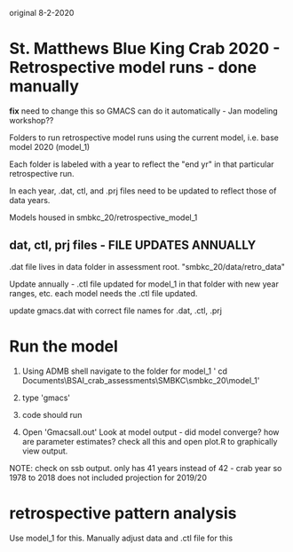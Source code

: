 original 8-2-2020
# St. Matthews Blue King Crab 2020 - Retrospective model runs - done manually 
**fix** need to change this so GMACS can do it automatically - Jan modeling workshop??

Folders to run retrospective model runs using the current model, i.e. base model 2020 (model_1)

Each folder is labeled with a year to reflect the "end yr" in that particular retrospective run.

In each year, .dat, ctl, and .prj files need to be updated to reflect those of data years.

Models housed in smbkc_20/retrospective_model_1


## dat, ctl, prj files - FILE UPDATES ANNUALLY
.dat file lives in data folder in assessment root.  "smbkc_20/data/retro_data"

Update annually - 
.ctl file updated for model_1 in that folder with new year ranges, etc. each model needs the .ctl file updated.

update gmacs.dat with correct file names for .dat, .ctl, .prj


# Run the model
1) Using ADMB shell navigate to the folder for model_1
    ' cd Documents\BSAI_crab_assessments\SMBKC\smbkc_20\model_1'
    
2) type 'gmacs'

3) code should run

4) Open 'Gmacsall.out'
Look at model output - did model converge? how are parameter estimates? check all this and open plot.R to graphically view output.

NOTE: check on ssb output. only has 41 years instead of 42 - crab year so 1978 to 2018 does not included projection for 2019/20


# retrospective pattern analysis 
Use model_1 for this. Manually adjust data and .ctl file for this 



